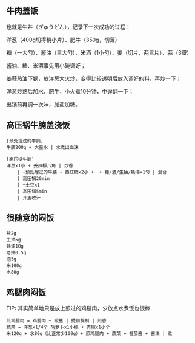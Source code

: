 ## 牛肉盖饭

也就是牛丼（ぎゅうどん），记录下一次成功的过程：

洋葱（400g切得稍小片）、肥牛（350g，切薄）

糖（一大勺）、酱油（三大勺）、米酒（1小勺）、姜（切片，两三片）、蒜（3瓣）



酱油、糖、米酒事先用小碗调好；

姜蒜热油下锅，放洋葱大火炒，变得比较透明后放入调好的料，再炒一下；

洋葱炒熟后加水、肥牛，小火煮10分钟，中途翻一下；

出锅前再调一次味，加盐加糖。





## 高压锅牛腩盖浇饭

```
[预处理过的牛腩]
牛腩200g + 大量水 | 水煮出血沫

[高压锅牛腩]
洋葱x1小 + 姜辣椒八角 | 炒香
	| +预处理过的牛腩 + 西红柿x2小 +  + 糖/酒/生抽/蚝油x1勺 | 混合
	| 高压锅20min
	| +土豆x1
	| 高压锅5min
	| 开盖收汁
```



## 很随意的闷饭

```
盐2g
生抽5g
蚝油10g
老抽0.5g
酒5g
米100g
水80g
```



## 鸡腿肉闷饭

TIP: 其实简单地只是放上煎过的鸡腿肉，少放点水煮饭也很棒

```
煎鸡腿肉 = 鸡腿肉 + 椒盐 | 提前腌制 | 煎香
蔬菜 = 洋葱x1/4个 胡萝卜x1小根 + 青椒x1小个
米120g + 水80g（比正常少100g）+ 煎鸡腿肉 + 蔬菜 + 番茄酱 + 酱油 | 煮
```

